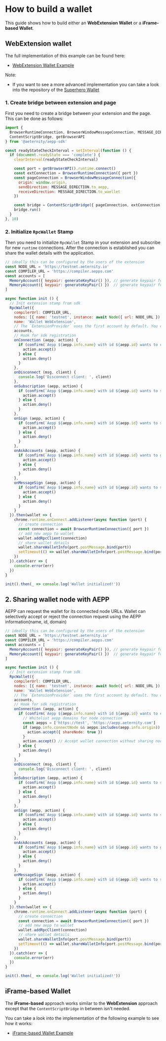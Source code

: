 # How to build a wallet

This guide shows how to build either an **WebExtension Wallet** or a **iFrame-based Wallet**.

## WebExtension wallet
The full implementation of this example can be found here:

- [WebExtension Wallet Example](https://github.com/aeternity/aepp-sdk-js/tree/master/examples/browser/wallet-web-extension)


Note:

- If you want to see a more advanced implementation you can take a look into the repository of the [Superhero Wallet](https://github.com/aeternity/superhero-wallet)

### 1. Create bridge between extension and page
First you need to create a bridge between your extension and the page. This can be done as follows:

```js
import {
  BrowserRuntimeConnection, BrowserWindowMessageConnection, MESSAGE_DIRECTION,
  ContentScriptBridge, getBrowserAPI
} from '@aeternity/aepp-sdk'

const readyStateCheckInterval = setInterval(function () {
  if (document.readyState === 'complete') {
    clearInterval(readyStateCheckInterval)

    const port = getBrowserAPI().runtime.connect()
    const extConnection = BrowserRuntimeConnection({ port })
    const pageConnection = BrowserWindowMessageConnection({
      origin: window.origin,
      sendDirection: MESSAGE_DIRECTION.to_aepp,
      receiveDirection: MESSAGE_DIRECTION.to_waellet
    })

    const bridge = ContentScriptBridge({ pageConnection, extConnection })
    bridge.run()
  }
}, 10)
```

### 2. Initialize `RpcWallet` Stamp
Then you need to initialize `RpcWallet` Stamp in your extension and subscribe for new `runtime` connections.
After the connection is established you can share the wallet details with the application.

```js
// ideally this can be configured by the users of the extension
const NODE_URL = 'https://testnet.aeternity.io'
const COMPILER_URL = 'https://compiler.aepps.com'
const accounts = [
  MemoryAccount({ keypair: generateKeyPair() }), // generate keypair for account1
  MemoryAccount({ keypair: generateKeyPair() })  // generate keypair for account2
]

async function init () {
  // Init extension stamp from sdk
  RpcWallet({
    compilerUrl: COMPILER_URL,
    nodes: [{ name: 'testnet', instance: await Node({ url: NODE_URL }) }],
    name: 'Wallet WebExtension',
    // The `ExtensionProvider` uses the first account by default. You can change active account using `selectAccount(address)` function
    accounts,
    // Hook for sdk registration
    onConnection (aepp, action) {
      if (confirm(`Aepp ${aepp.info.name} with id ${aepp.id} wants to connect`)) {
        action.accept()
      } else {
        action.deny()
      }
    },
    onDisconnect (msg, client) {
      console.log('Disconnect client: ', client)
    },
    onSubscription (aepp, action) {
      if (confirm(`Aepp ${aepp.info.name} with id ${aepp.id} wants to subscribe for accounts`)) {
        action.accept()
      } else {
        action.deny()
      }
    },
    onSign (aepp, action) {
      if (confirm(`Aepp ${aepp.info.name} with id ${aepp.id} wants to sign tx ${action.params.tx}`)) {
        action.accept()
      } else {
        action.deny()
      }
    },
    onAskAccounts (aepp, action) {
      if (confirm(`Aepp ${aepp.info.name} with id ${aepp.id} wants to get accounts`)) {
        action.accept()
      } else {
        action.deny()
      }
    },
    onMessageSign (aepp, action) {
      if (confirm(`Aepp ${aepp.info.name} with id ${aepp.id} wants to sign msg ${action.params.message}`)) {
        action.accept()
      } else {
        action.deny()
      }
    }
  }).then(wallet => {
    chrome.runtime.onConnect.addListener(async function (port) {
      // create connection
      const connection = await BrowserRuntimeConnection({ port })
      // add new aepp to wallet
      wallet.addRpcClient(connection)
      // share wallet details
      wallet.shareWalletInfo(port.postMessage.bind(port))
      setTimeout(() => wallet.shareWalletInfo(port.postMessage.bind(port)), 3000)
    })
  }).catch(err => {
    console.error(err)
  })
}

init().then(_ => console.log('Wallet initialized!'))
```

## 2. Sharing wallet node with AEPP
AEPP can request the wallet for its connected node URLs. Wallet can selectively accept or reject the connection request using the AEPP information(name, id, domain)

```js
// ideally this can be configured by the users of the extension
const NODE_URL = 'https://testnet.aeternity.io'
const COMPILER_URL = 'https://compiler.aepps.com'
const accounts = [
  MemoryAccount({ keypair: generateKeyPair() }), // generate keypair for account1
  MemoryAccount({ keypair: generateKeyPair() })  // generate keypair for account2
]

async function init () {
  // Init extension stamp from sdk
  RpcWallet({
    compilerUrl: COMPILER_URL,
    nodes: [{ name: 'testnet', instance: await Node({ url: NODE_URL }) }],
    name: 'Wallet WebExtension',
    // The `ExtensionProvider` uses the first account by default. You can change active account using `selectAccount(address)` function
    accounts,
    // Hook for sdk registration
    onConnection (aepp, action) {
      if (confirm(`Aepp ${aepp.info.name} with id ${aepp.id} wants to connect`)) {
        // Whitelist aepp domains for node connection
        const aepps = ['https://test', 'https://aepp.aeternity.com']
        if (aepp.info.connectNode && aepps.includes(aepp.info.origin)) {
          action.accept({ shareNode: true })
        }
        action.accept() // Accept wallet connection without sharing node URLs
      } else {
        action.deny()
      }
    },
    onDisconnect (msg, client) {
      console.log('Disconnect client: ', client)
    },
    onSubscription (aepp, action) {
      if (confirm(`Aepp ${aepp.info.name} with id ${aepp.id} wants to subscribe for accounts`)) {
        action.accept()
      } else {
        action.deny()
      }
    },
    onSign (aepp, action) {
      if (confirm(`Aepp ${aepp.info.name} with id ${aepp.id} wants to sign tx ${action.params.tx}`)) {
        action.accept()
      } else {
        action.deny()
      }
    },
    onAskAccounts (aepp, action) {
      if (confirm(`Aepp ${aepp.info.name} with id ${aepp.id} wants to get accounts`)) {
        action.accept()
      } else {
        action.deny()
      }
    },
    onMessageSign (aepp, action) {
      if (confirm(`Aepp ${aepp.info.name} with id ${aepp.id} wants to sign msg ${action.params.message}`)) {
        action.accept()
      } else {
        action.deny()
      }
    }
  }).then(wallet => {
    chrome.runtime.onConnect.addListener(async function (port) {
      // create connection
      const connection = await BrowserRuntimeConnection({ port })
      // add new aepp to wallet
      wallet.addRpcClient(connection)
      // share wallet details
      wallet.shareWalletInfo(port.postMessage.bind(port))
      setTimeout(() => wallet.shareWalletInfo(port.postMessage.bind(port)), 3000)
    })
  }).catch(err => {
    console.error(err)
  })
}

init().then(_ => console.log('Wallet initialized!'))
```

## iFrame-based Wallet
The **iFrame-based** approach works similar to the **WebExtension** approach except that the `ContentScriptBridge` in between isn't needed.

You can take a look into the implementation of the following example to see how it works:

- [iFrame-based Wallet Example](https://github.com/aeternity/aepp-sdk-js/tree/master/examples/browser/wallet-iframe)
